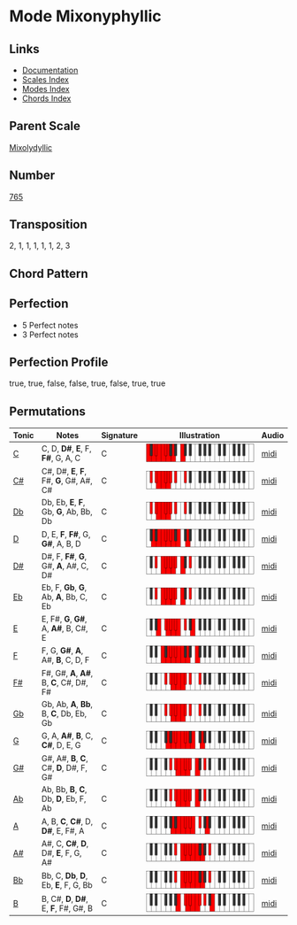 # Mode Mixonyphyllic

## Links

- [Documentation](README.md)
- [Scales Index](Scales.md)
- [Modes Index](Modes.md)
- [Chords Index](Chords.md)

## Parent Scale

[Mixolydyllic](ScaleMixolydyllic.md)

## Number

[765](https://ianring.com/musictheory/scales/765)

## Transposition

2, 1, 1, 1, 1, 1, 2, 3

## Chord Pattern



## Perfection

- 5 Perfect notes
- 3 Perfect notes

## Perfection Profile

true, true, false, false, true, false, true, true

## Permutations

| Tonic | Notes | Signature | Illustration | Audio |
|-------|-------|-----------|--------------|-------|
| [C](ModeCNaturalMixonyphyllic.md) | C, D, **D#**, **E**, F, **F#**, G, A, C | C | ![CNaturalMixonyphyllic](ModeCNaturalMixonyphyllic.png) | [midi](https://github.com/edipermadi/music/blob/main/docs/ModeCNaturalMixonyphyllic.mid?raw=true) |
| [C#](ModeCSharpMixonyphyllic.md) | C#, D#, **E**, **F**, F#, **G**, G#, A#, C# | C | ![CSharpMixonyphyllic](ModeCSharpMixonyphyllic.png) | [midi](https://github.com/edipermadi/music/blob/main/docs/ModeCSharpMixonyphyllic.mid?raw=true) |
| [Db](ModeDFlatMixonyphyllic.md) | Db, Eb, **E**, **F**, Gb, **G**, Ab, Bb, Db | C | ![DFlatMixonyphyllic](ModeDFlatMixonyphyllic.png) | [midi](https://github.com/edipermadi/music/blob/main/docs/ModeDFlatMixonyphyllic.mid?raw=true) |
| [D](ModeDNaturalMixonyphyllic.md) | D, E, **F**, **F#**, G, **G#**, A, B, D | C | ![DNaturalMixonyphyllic](ModeDNaturalMixonyphyllic.png) | [midi](https://github.com/edipermadi/music/blob/main/docs/ModeDNaturalMixonyphyllic.mid?raw=true) |
| [D#](ModeDSharpMixonyphyllic.md) | D#, F, **F#**, **G**, G#, **A**, A#, C, D# | C | ![DSharpMixonyphyllic](ModeDSharpMixonyphyllic.png) | [midi](https://github.com/edipermadi/music/blob/main/docs/ModeDSharpMixonyphyllic.mid?raw=true) |
| [Eb](ModeEFlatMixonyphyllic.md) | Eb, F, **Gb**, **G**, Ab, **A**, Bb, C, Eb | C | ![EFlatMixonyphyllic](ModeEFlatMixonyphyllic.png) | [midi](https://github.com/edipermadi/music/blob/main/docs/ModeEFlatMixonyphyllic.mid?raw=true) |
| [E](ModeENaturalMixonyphyllic.md) | E, F#, **G**, **G#**, A, **A#**, B, C#, E | C | ![ENaturalMixonyphyllic](ModeENaturalMixonyphyllic.png) | [midi](https://github.com/edipermadi/music/blob/main/docs/ModeENaturalMixonyphyllic.mid?raw=true) |
| [F](ModeFNaturalMixonyphyllic.md) | F, G, **G#**, **A**, A#, **B**, C, D, F | C | ![FNaturalMixonyphyllic](ModeFNaturalMixonyphyllic.png) | [midi](https://github.com/edipermadi/music/blob/main/docs/ModeFNaturalMixonyphyllic.mid?raw=true) |
| [F#](ModeFSharpMixonyphyllic.md) | F#, G#, **A**, **A#**, B, **C**, C#, D#, F# | C | ![FSharpMixonyphyllic](ModeFSharpMixonyphyllic.png) | [midi](https://github.com/edipermadi/music/blob/main/docs/ModeFSharpMixonyphyllic.mid?raw=true) |
| [Gb](ModeGFlatMixonyphyllic.md) | Gb, Ab, **A**, **Bb**, B, **C**, Db, Eb, Gb | C | ![GFlatMixonyphyllic](ModeGFlatMixonyphyllic.png) | [midi](https://github.com/edipermadi/music/blob/main/docs/ModeGFlatMixonyphyllic.mid?raw=true) |
| [G](ModeGNaturalMixonyphyllic.md) | G, A, **A#**, **B**, C, **C#**, D, E, G | C | ![GNaturalMixonyphyllic](ModeGNaturalMixonyphyllic.png) | [midi](https://github.com/edipermadi/music/blob/main/docs/ModeGNaturalMixonyphyllic.mid?raw=true) |
| [G#](ModeGSharpMixonyphyllic.md) | G#, A#, **B**, **C**, C#, **D**, D#, F, G# | C | ![GSharpMixonyphyllic](ModeGSharpMixonyphyllic.png) | [midi](https://github.com/edipermadi/music/blob/main/docs/ModeGSharpMixonyphyllic.mid?raw=true) |
| [Ab](ModeAFlatMixonyphyllic.md) | Ab, Bb, **B**, **C**, Db, **D**, Eb, F, Ab | C | ![AFlatMixonyphyllic](ModeAFlatMixonyphyllic.png) | [midi](https://github.com/edipermadi/music/blob/main/docs/ModeAFlatMixonyphyllic.mid?raw=true) |
| [A](ModeANaturalMixonyphyllic.md) | A, B, **C**, **C#**, D, **D#**, E, F#, A | C | ![ANaturalMixonyphyllic](ModeANaturalMixonyphyllic.png) | [midi](https://github.com/edipermadi/music/blob/main/docs/ModeANaturalMixonyphyllic.mid?raw=true) |
| [A#](ModeASharpMixonyphyllic.md) | A#, C, **C#**, **D**, D#, **E**, F, G, A# | C | ![ASharpMixonyphyllic](ModeASharpMixonyphyllic.png) | [midi](https://github.com/edipermadi/music/blob/main/docs/ModeASharpMixonyphyllic.mid?raw=true) |
| [Bb](ModeBFlatMixonyphyllic.md) | Bb, C, **Db**, **D**, Eb, **E**, F, G, Bb | C | ![BFlatMixonyphyllic](ModeBFlatMixonyphyllic.png) | [midi](https://github.com/edipermadi/music/blob/main/docs/ModeBFlatMixonyphyllic.mid?raw=true) |
| [B](ModeBNaturalMixonyphyllic.md) | B, C#, **D**, **D#**, E, **F**, F#, G#, B | C | ![BNaturalMixonyphyllic](ModeBNaturalMixonyphyllic.png) | [midi](https://github.com/edipermadi/music/blob/main/docs/ModeBNaturalMixonyphyllic.mid?raw=true) |
